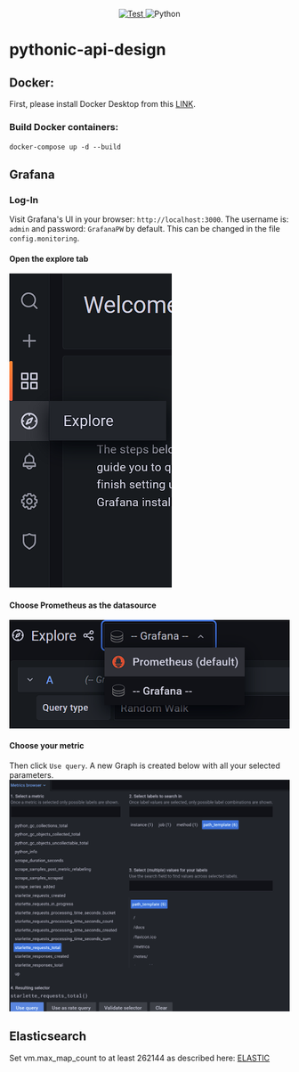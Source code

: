 
<p align="center">

<a href="https://github.com/philippabele/pythonic-api-design/actions/workflows/pytest.yaml" target="_blank">
    <img src="https://github.com/philippabele/pythonic-api-design/workflows/Test/badge.svg" alt="Test">
</a>

<img src="https://img.shields.io/badge/Python-3.6%7C3.7%7C3.8%7C3.9-brightgreen" alt="Python">


</p>

# pythonic-api-design

## Docker:
First, please install Docker Desktop from this [LINK](https://docs.docker.com/desktop/#download-and-install).

### Build Docker containers:
`docker-compose up -d --build`

## Grafana

### Log-In
Visit Grafana's UI in your browser: `http://localhost:3000`.
The username is: `admin` and password: `GrafanaPW` by default. This can be changed in the file `config.monitoring`.

#### Open the explore tab
![img.png](03_grafana_monitoring/grafana_explore.png)

#### Choose Prometheus as the datasource
![img_1.png](03_grafana_monitoring/grafana_datasource.png)

#### Choose your metric
Then click `Use query`. A new Graph is created below with all your selected parameters.
![img_2.png](03_grafana_monitoring/grafana_metric.png)


## Elasticsearch
Set vm.max_map_count to at least 262144 as described here:
[ELASTIC](https://www.elastic.co/guide/en/elasticsearch/reference/current/docker.html#docker-prod-prerequisites)
